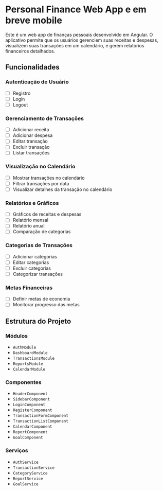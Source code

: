 # Personal Finance Web App e em breve mobile

Este é um web app de finanças pessoais desenvolvido em Angular. O aplicativo permite que os usuários gerenciem suas receitas e despesas, visualizem suas transações em um calendário, e gerem relatórios financeiros detalhados.

## Funcionalidades

### Autenticação de Usuário

- [ ] Registro
- [ ] Login
- [ ] Logout

### Gerenciamento de Transações

- [ ] Adicionar receita
- [ ] Adicionar despesa
- [ ] Editar transação
- [ ] Excluir transação
- [ ] Listar transações

### Visualização no Calendário

- [ ] Mostrar transações no calendário
- [ ] Filtrar transações por data
- [ ] Visualizar detalhes da transação no calendário

### Relatórios e Gráficos

- [ ] Gráficos de receitas e despesas
- [ ] Relatório mensal
- [ ] Relatório anual
- [ ] Comparação de categorias

### Categorias de Transações

- [ ] Adicionar categorias
- [ ] Editar categorias
- [ ] Excluir categorias
- [ ] Categorizar transações

### Metas Financeiras

- [ ] Definir metas de economia
- [ ] Monitorar progresso das metas

## Estrutura do Projeto

### Módulos

- `AuthModule`
- `DashboardModule`
- `TransactionsModule`
- `ReportsModule`
- `CalendarModule`

### Componentes

- `HeaderComponent`
- `SidebarComponent`
- `LoginComponent`
- `RegisterComponent`
- `TransactionFormComponent`
- `TransactionListComponent`
- `CalendarComponent`
- `ReportComponent`
- `GoalComponent`

### Serviços

- `AuthService`
- `TransactionService`
- `CategoryService`
- `ReportService`
- `GoalService`
